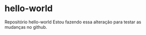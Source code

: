 # hello-world
Repositório hello-world
Estou fazendo essa alteração para testar as mudanças no github.
